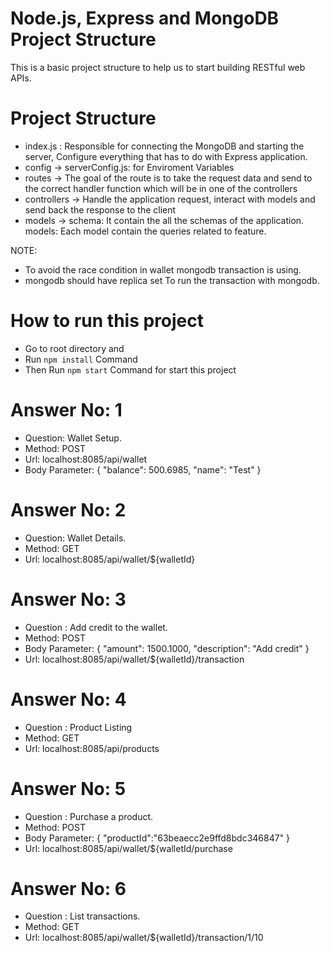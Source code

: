 # Node.js, Express and MongoDB Project Structure 
This is a basic project structure to help us to start building RESTful web APIs.

# Project Structure
- index.js : Responsible for connecting the MongoDB and starting the server, Configure everything that has to do with Express application.
- config -> serverConfig.js: for Enviroment Variables
- routes ->  The goal of the route is to take the request data and send to the correct handler function which will be in one of the controllers
- controllers ->  Handle the application request, interact with models and send back the response to the client 
- models ->
   schema: It contain the all the schemas of the application.
   models: Each model contain the queries related to feature.

NOTE:
- To avoid the race condition in wallet mongodb transaction is using.
- mongodb should have replica set To run the transaction with mongodb.

# How to run this project
- Go to root directory and
- Run `npm install` Command
- Then Run `npm start` Command for start this project

# Answer No: 1 
 - Question: Wallet Setup.
 - Method: POST
 - Url: localhost:8085/api/wallet
 - Body Parameter: { "balance": 500.6985, "name": "Test" }
 
# Answer No: 2
- Question:  Wallet Details.
- Method: GET
- Url: localhost:8085/api/wallet/${walletId}

# Answer No: 3 
 - Question :  Add credit to the wallet.
 - Method: POST
 - Body Parameter: { "amount": 1500.1000, "description": "Add credit" }
 - Url: localhost:8085/api/wallet/${walletId}/transaction

# Answer No: 4 
 - Question :  Product Listing
 - Method: GET
 - Url: localhost:8085/api/products

# Answer No: 5
 - Question : Purchase a product.
 - Method: POST
 - Body Parameter: { "productId":"63beaecc2e9ffd8bdc346847"  }
 - Url: localhost:8085/api/wallet/${walletId/purchase

# Answer No: 6
 - Question : List transactions.
 - Method: GET
 - Url: localhost:8085/api/wallet/${walletId}/transaction/1/10
